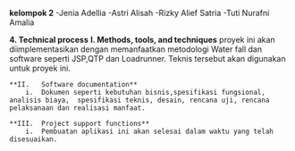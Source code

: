 **kelompok 2**
-Jenia Adellia
-Astri Alisah
-Rizky Alief Satria
-Tuti Nurafni Amalia

**4.	Technical process**
	**I.	Methods, tools, and techniques**
	proyek ini akan diimplementasikan dengan memanfaatkan  metodologi Water fall dan software seperti JSP,QTP dan Loadrunner. Teknis tersebut akan digunakan untuk proyek ini.

	**II.	Software documentation**
		i.	Dokumen seperti kebutuhan bisnis,spesifikasi fungsional, analisis biaya,  spesifikasi teknis, desain, rencana uji, rencana pelaksanaan dan realisasi manfaat.  

	**III.	Project support functions** 
		i.	Pembuatan aplikasi ini akan selesai dalam waktu yang telah disesuaikan.
